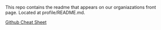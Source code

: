 This repo contains the readme that appears on our organiazations front page. Located at profile/README.md.

[Github Cheat Sheet](https://github.com/ASEN-SAILR/.github/blob/main/github_cheatsheet.md)